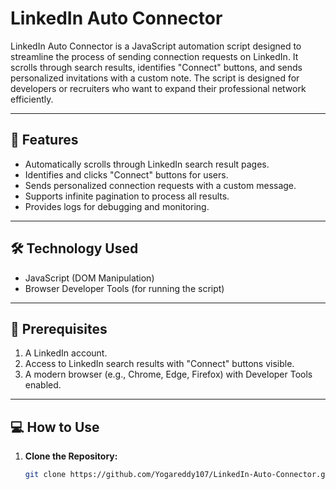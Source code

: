 # LinkedIn Auto Connector

LinkedIn Auto Connector is a JavaScript automation script designed to streamline the process of sending connection requests on LinkedIn. It scrolls through search results, identifies "Connect" buttons, and sends personalized invitations with a custom note. The script is designed for developers or recruiters who want to expand their professional network efficiently.

---

## 🚀 Features
- Automatically scrolls through LinkedIn search result pages.
- Identifies and clicks "Connect" buttons for users.
- Sends personalized connection requests with a custom message.
- Supports infinite pagination to process all results.
- Provides logs for debugging and monitoring.

---

## 🛠️ Technology Used
- JavaScript (DOM Manipulation)
- Browser Developer Tools (for running the script)

---

## 📜 Prerequisites
1. A LinkedIn account.
2. Access to LinkedIn search results with "Connect" buttons visible.
3. A modern browser (e.g., Chrome, Edge, Firefox) with Developer Tools enabled.

---

## 💻 How to Use
1. **Clone the Repository:**
   ```bash
   git clone https://github.com/Yogareddy107/LinkedIn-Auto-Connector.git
